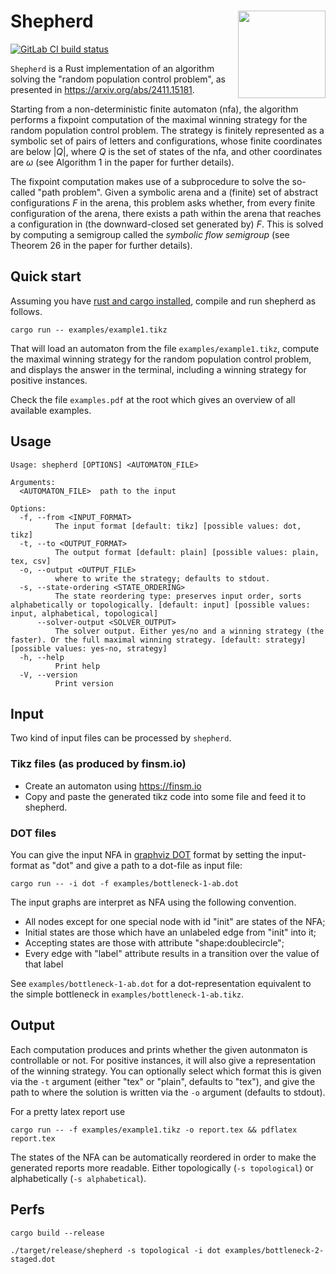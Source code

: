 # Shepherd <img src="https://raw.githubusercontent.com/SynthesisLab/shepherd/data.table/main/.graphics/logo.png" align="right" height="140" />

<!-- badges: start -->
[![GitLab CI build status](https://gitlab.com/Rdatatable/data.table/badges/master/pipeline.svg)](https://gitlab.com/SynthesisLab/shepherd/-/pipelines)
<!-- badges: end -->


`Shepherd` is a Rust implementation of an algorithm solving the "random population control problem",
as presented in <https://arxiv.org/abs/2411.15181>.

Starting from a non-deterministic finite automaton (nfa),
the algorithm performs a fixpoint computation of the 
maximal winning strategy for the random population control problem.
The strategy is finitely represented as a symbolic set of pairs of letters and configurations,
whose finite coordinates are below $|Q|$, where $Q$ is the set of states of the nfa,
and other coordinates are $\omega$ (see Algorithm 1 in the paper for further details).

The fixpoint computation makes use of a subprocedure to solve the so-called "path problem".
Given a symbolic arena and a (finite) set of abstract configurations $F$ in the arena,
this problem asks whether, from every finite configuration of the arena,
there exists a path within the arena that reaches a configuration in (the downward-closed set generated by) $F$.
This is solved by computing a semigroup called the *symbolic flow semigroup* (see Theorem 26 in the paper for further details).

## Quick start

Assuming you have [rust and cargo installed](https://www.rust-lang.org/tools/install), compile and run shepherd as follows.

```
cargo run -- examples/example1.tikz
```

That will load an automaton from the file `examples/example1.tikz`,
compute the maximal winning strategy for the random population control problem,
and displays the answer in the terminal, including a winning strategy for positive instances.

Check the file ```examples.pdf``` at the root  which gives an overview of all available examples.


## Usage

```
Usage: shepherd [OPTIONS] <AUTOMATON_FILE>

Arguments:
  <AUTOMATON_FILE>  path to the input

Options:
  -f, --from <INPUT_FORMAT>
          The input format [default: tikz] [possible values: dot, tikz]
  -t, --to <OUTPUT_FORMAT>
          The output format [default: plain] [possible values: plain, tex, csv]
  -o, --output <OUTPUT_FILE>
          where to write the strategy; defaults to stdout.
  -s, --state-ordering <STATE_ORDERING>
          The state reordering type: preserves input order, sorts alphabetically or topologically. [default: input] [possible values: input, alphabetical, topological]
      --solver-output <SOLVER_OUTPUT>
          The solver output. Either yes/no and a winning strategy (the faster). Or the full maximal winning strategy. [default: strategy] [possible values: yes-no, strategy]
  -h, --help
          Print help
  -V, --version
          Print version
```

## Input

Two kind of input files can be processed by `shepherd`.

### Tikz files (as produced by finsm.io)

- Create an automaton using <https://finsm.io>
- Copy and paste the generated tikz code into some file and feed it to shepherd.

### DOT files

You can give the input NFA in [graphviz DOT](https://graphviz.org/docs/layouts/dot/) format 
by setting the input-format as "dot" and give a path to a dot-file as input file:

```
cargo run -- -i dot -f examples/bottleneck-1-ab.dot
```

The input graphs are interpret as NFA using the following convention.

- All nodes except for one special node with id "init" are states of the NFA;
- Initial states are those which have an unlabeled edge from "init" into it;
- Accepting states are those with attribute "shape:doublecircle";
- Every edge with "label" attribute results in a transition over the value of that label

See `examples/bottleneck-1-ab.dot` for a dot-representation equivalent to the simple bottleneck in `examples/bottleneck-1-ab.tikz`.

## Output

Each computation produces and prints whether the given autonmaton is controllable or not.
For positive instances, it will also give a representation of the winning strategy.
You can optionally select which format this is given via the `-t` argument (either "tex" or "plain", defaults to "tex"),
and give the path to where the solution is written via the `-o` argument (defaults to stdout).

For a pretty latex report use

```
cargo run -- -f examples/example1.tikz -o report.tex && pdflatex report.tex
```

The states of the NFA can be automatically reordered in order to make the generated reports more readable.
Either topologically (`-s topological`) or alphabetically (`-s alphabetical`).


## Perfs

```cargo build --release```

```./target/release/shepherd -s topological -i dot examples/bottleneck-2-staged.dot```


